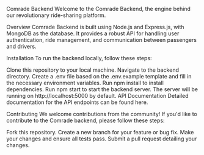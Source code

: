 Comrade Backend
Welcome to the Comrade Backend, the engine behind our revolutionary ride-sharing platform.

Overview
Comrade Backend is built using Node.js and Express.js, with MongoDB as the database. It provides a robust API for handling user authentication, ride management, and communication between passengers and drivers.

Installation
To run the backend locally, follow these steps:

Clone this repository to your local machine.
Navigate to the backend directory.
Create a .env file based on the .env.example template and fill in the necessary environment variables.
Run npm install to install dependencies.
Run npm start to start the backend server.
The server will be running on http://localhost:5000 by default.
API Documentation
Detailed documentation for the API endpoints can be found here.

Contributing
We welcome contributions from the community! If you'd like to contribute to the Comrade backend, please follow these steps:

Fork this repository.
Create a new branch for your feature or bug fix.
Make your changes and ensure all tests pass.
Submit a pull request detailing your changes.
